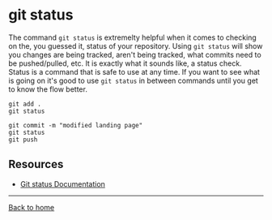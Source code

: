 # git status
The command `git status` is extremelty helpful when it comes to checking on the, you guessed it, status of your repository.
Using `git status` will show you changes are being tracked, aren't being tracked, what commits need to be pushed/pulled, etc.
It is exactly what it sounds like, a status check.
Status is a command that is safe to use at any time.
If you want to see what is going on it's good to use `git status` in between commands until you get to know the flow better.
```
git add .
git status

git commit -m "modified landing page"
git status
git push
```
## Resources
- [Git status Documentation](https://git-scm.com/docs/git-status)
---
[Back to home](../README.md)
